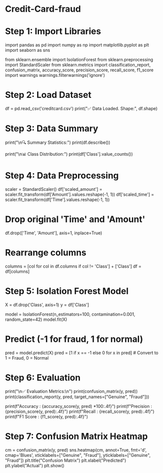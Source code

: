 # Credit-Card-fraud
# Step 1: Import Libraries
import pandas as pd
import numpy as np
import matplotlib.pyplot as plt
import seaborn as sns

from sklearn.ensemble import IsolationForest
from sklearn.preprocessing import StandardScaler
from sklearn.metrics import classification_report, confusion_matrix, accuracy_score, precision_score, recall_score, f1_score
import warnings
warnings.filterwarnings('ignore')

# Step 2: Load Dataset
df = pd.read_csv('creditcard.csv')
print("✅ Data Loaded. Shape:", df.shape)

# Step 3: Data Summary
print("\n🔍 Summary Statistics:")
print(df.describe())

print("\n📊 Class Distribution:")
print(df['Class'].value_counts())

# Step 4: Data Preprocessing
scaler = StandardScaler()
df['scaled_amount'] = scaler.fit_transform(df['Amount'].values.reshape(-1, 1))
df['scaled_time'] = scaler.fit_transform(df['Time'].values.reshape(-1, 1))

# Drop original 'Time' and 'Amount'
df.drop(['Time', 'Amount'], axis=1, inplace=True)

# Rearrange columns
columns = [col for col in df.columns if col != 'Class'] + ['Class']
df = df[columns]

# Step 5: Isolation Forest Model
X = df.drop('Class', axis=1)
y = df['Class']

model = IsolationForest(n_estimators=100, contamination=0.001, random_state=42)
model.fit(X)

# Predict (-1 for fraud, 1 for normal)
pred = model.predict(X)
pred = [1 if x == -1 else 0 for x in pred]  # Convert to 1 = Fraud, 0 = Normal

# Step 6: Evaluation
print("\n✅ Evaluation Metrics:\n")
print(confusion_matrix(y, pred))
print(classification_report(y, pred, target_names=["Genuine", "Fraud"]))

print(f"Accuracy  : {accuracy_score(y, pred) *100:.4f}")
print(f"Precision : {precision_score(y, pred):.4f}")
print(f"Recall    : {recall_score(y, pred):.4f}")
print(f"F1 Score  : {f1_score(y, pred):.4f}")

# Step 7: Confusion Matrix Heatmap
cm = confusion_matrix(y, pred)
sns.heatmap(cm, annot=True, fmt='d', cmap='Blues', xticklabels=["Genuine", "Fraud"], yticklabels=["Genuine", "Fraud"])
plt.title("Confusion Matrix")
plt.xlabel("Predicted")
plt.ylabel("Actual")
plt.show()

